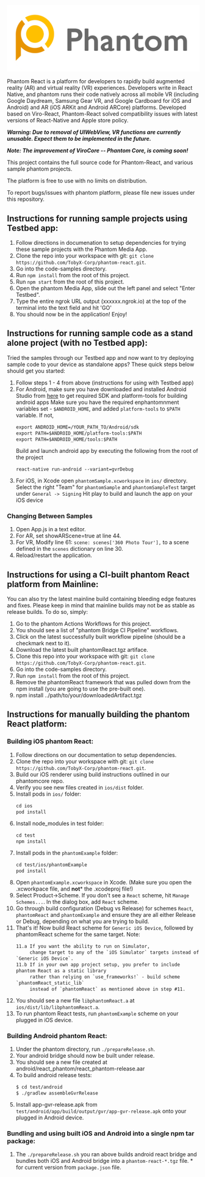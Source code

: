 ![Logo](/docs/_images/logo-full-transparent.png)

Phantom React is a platform for developers to rapidly build augmented reality (AR) and virtual reality (VR) experiences. Developers write in React Native, and phantom runs their code natively across all mobile VR (including Google Daydream, Samsung Gear VR, and Google Cardboard for iOS and Android) and AR (iOS ARKit and Android ARCore) platforms. Developed based on Viro-React, Phantom-React solved compatibility issues with latest versions of React-Native and Apple store policy.

**_Warning: Due to removal of UIWebView, VR functions are currently unusable. Expect them to be implemented in the future._**

**_Note: The improvement of ViroCore -- Phantom Core, is coming soon!_**

This project contains the full source code for Phantom-React, and various sample phantom projects.

The platform is free to use with no limits on distribution.

To report bugs/issues with phantom platform, please file new issues under this repository.

## Instructions for running sample projects using Testbed app:

1. Follow directions in documenation to setup dependencies for trying these sample projects with the Phantom Media App.
2. Clone the repo into your workspace with git: `git clone https://github.com/TobyX-Corp/phantom-react.git`.
3. Go into the code-samples directory.
4. Run `npm install` from the root of this project.
5. Run `npm start` from the root of this project.
6. Open the phantom Media App, slide out the left panel and select "Enter Testbed".
7. Type the entire ngrok URL output (xxxxxx.ngrok.io) at the top of the terminal into the text field and hit 'GO'
8. You should now be in the application! Enjoy!

## Instructions for running sample code as a stand alone project (with no Testbed app):
Tried the samples through our Testbed app and now want to try deploying sample code to your device as standalone apps? These quick steps below should get you started:
1. Follow steps 1 - 4 from above (instructions for using with Testbed app)
2. For Android, make sure you have downloaded and installed Android Studio from [here](https://developer.android.com/studio/install) to get required SDK and platform-tools for building android apps
    Make sure you have the required enphantomnment variables set - `$ANDROID_HOME`, and added `platform-tools` to `$PATH` variable. If not,
    ```
    export ANDROID_HOME=/YOUR_PATH_TO/Android/sdk
    export PATH=$ANDROID_HOME/platform-tools:$PATH
    export PATH=$ANDROID_HOME/tools:$PATH
    ```
    Build and launch android app by executing the following from the root of the project
    ```
    react-native run-android --variant=gvrDebug
    ```
3. For iOS, in Xcode open `phantomSample.xcworkspace` in `ios/` directory.
    Select the right "Team" for `phantomSample` and `phantomSampleTest` target under `General -> Signing`
    Hit play to build and launch the app on your iOS device

### Changing Between Samples

1. Open App.js in a text editor.
2. For AR, set showARScene=true at line 44.
3. For VR, Modify line 61: `scene: scenes['360 Photo Tour'],` to a scene defined in the `scenes` dictionary on line 30.
3. Reload/restart the application.

## Instructions for using a CI-built phantom React platform from Mainline:
You can also try the latest mainline build containing bleeding edge features and fixes. Please keep in mind that mainline builds may not be as stable as release builds. To do so, simply:

1. Go to the phantom Actions Workflows for this project.
2. You should see a list of "phantom Bridge CI Pipeline" workflows.
3. Click on the latest successfully built workflow pipeline (should be a checkmark next to it).
4. Download the latest built phantomReact.tgz artiface.
4. Clone this repo into your workspace with git: `git clone https://github.com/TobyX-Corp/phantom-react.git`.
5. Go into the code-samples directory.
6. Run `npm install` from the root of this project. 
7. Remove the phantomReact framework that was pulled down from the npm install (you are going to use the pre-built one).
8. npm install ../path/to/your/downloadedArtifact.tgz

## Instructions for manually building the phantom React platform:

### Building iOS phantom React:

1. Follow directions on our documentation to setup dependencies.
2. Clone the repo into your workspace with git: `git clone https://github.com/TobyX-Corp/phantom-react.git`.
3. Build our iOS renderer using build instructions outlined in our phantomcore repo.
4. Verify you see new files created in `ios/dist` folder.
5. Install pods in `ios/` folder:
   ```
   cd ios
   pod install
   ```
6. Install node_modules in test folder:
   ```
   cd test
   npm install
   ```
7. Install pods in the `phantomExample` folder:
   ```
   cd test/ios/phantomExample
   pod install
   ```
8. Open `phantomExample.xcworkspace` in Xcode. (Make sure you open the .xcworkpace file, and **not*** the .xcodeproj file!)
9. Select Product->Scheme. If you don't see a `React` scheme, hit `Manage Schemes...`. In the dialog box, add `React` scheme.
10. Go through build configuration (Debug vs Release) for schemes `React`, `phantomReact` and `phantomExample` and ensure they are all either Release or Debug, depending on what you are trying to build.
11. That's it! Now build React scheme for `Generic iOS Device`, followed by phantomReact scheme for the same target.
Note:
    ```
    11.a If you want the ability to run on Simulator, 
         change target to any of the `iOS Simulator` targets instead of `Generic iOS Device`. 
    11.b If in your own app project setup, you prefer to include phantom React as a static library 
         rather than relying on `use_frameworks!` - build scheme `phantomReact_static_lib` 
         instead of `phantomReact` as mentioned above in step #11. 
    ```
12. You should see a new file `libphantomReact.a` at `ios/dist/lib/libphantomReact.a`.
13. To run phantom React tests, run `phantomExample` scheme on your plugged in iOS device.

### Building Android phantom React:
1. Under the phantom directory, run `./prepareRelease.sh`.
2. Your android bridge should now be built under release.
3. You should see a new file created at android/react_phantom/react_phantom-release.aar
4. To build android release tests:
   ```
   $ cd test/android
   $ ./gradlew assembleGvrRelease
   ```
5. Install app-gvr-release.apk from `test/android/app/build/output/gvr/app-gvr-release.apk` onto your plugged in Android device.


### Bundling and using built iOS and Android into a single npm tar package:
1. The `./prepareRelease.sh` you ran above builds android react bridge and bundles both iOS and Android bridge into a `phantom-react-*.tgz` file. * for current version from `package.json` file.
